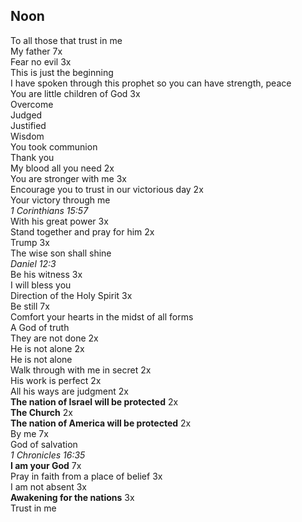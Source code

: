 ## Noon

To all those that trust in me  
My father 7x  
Fear no evil 3x  
This is just the beginning  
I have spoken through this prophet so you can have strength, peace  
You are little children of God 3x  
Overcome  
Judged  
Justified  
Wisdom  
You took communion  
Thank you  
My blood all you need 2x  
You are stronger with me 3x  
Encourage you to trust in our victorious day 2x  
Your victory through me  
_1 Corinthians 15:57_  
With his great power 3x  
Stand together and pray for him 2x  
Trump 3x  
The wise son shall shine  
_Daniel 12:3_  
Be his witness 3x  
I will bless you  
Direction of the Holy Spirit 3x  
Be still 7x  
Comfort your hearts in the midst of all forms  
A God of truth  
They are not done 2x  
He is not alone 2x  
He is not alone  
Walk through with me in secret 2x  
His work is perfect 2x  
All his ways are judgment 2x  
**The nation of Israel will be protected** 2x  
**The Church** 2x  
**The nation of America will be protected** 2x  
By me 7x  
God of salvation  
_1 Chronicles 16:35_  
**I am your God** 7x  
Pray in faith from a place of belief 3x  
I am not absent 3x  
**Awakening for the nations** 3x  
Trust in me  
